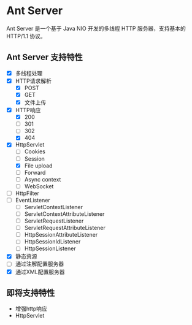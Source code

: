 # Ant Server

Ant Server 是一个基于 Java NIO 开发的多线程 HTTP 服务器，支持基本的 HTTP/1.1 协议。

## Ant Server 支持特性

- [x] 多线程处理
- [x] HTTP请求解析
    - [x] POST
    - [x] GET
    - [x] 文件上传
- [x] HTTP响应
    - [x] 200
    - [ ] 301
    - [ ] 302
    - [x] 404
- [x] HttpServlet
    - [ ] Cookies
    - [ ] Session
    - [x] File upload
    - [ ] Forward
    - [ ] Async context
    - [ ] WebSocket
- [ ] HttpFilter
- [ ] EventListener
    - [ ] ServletContextListener
    - [ ] ServletContextAttributeListener
    - [ ] ServletRequestListener
    - [ ] ServletRequestAttributeListener
    - [ ] HttpSessionAttributeListener
    - [ ] HttpSessionIdListener
    - [ ] HttpSessionListener
- [x] 静态资源
- [ ] 通过注解配置服务器
- [x] 通过XML配置服务器

## 即将支持特性

+ 增强http响应
+ HttpServlet

